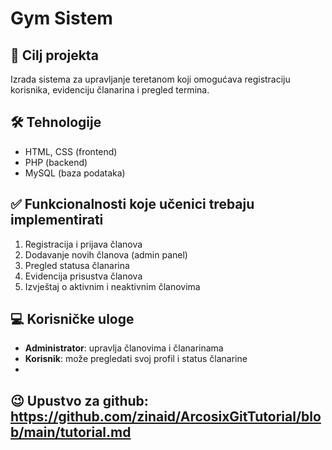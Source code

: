 # Gym Sistem

## 🎯 Cilj projekta
Izrada sistema za upravljanje teretanom koji omogućava registraciju korisnika, evidenciju članarina i pregled termina.

## 🛠️ Tehnologije
- HTML, CSS (frontend)
- PHP (backend)
- MySQL (baza podataka)

## ✅ Funkcionalnosti koje učenici trebaju implementirati
1. Registracija i prijava članova
2. Dodavanje novih članova (admin panel)
3. Pregled statusa članarina
4. Evidencija prisustva članova
5. Izvještaj o aktivnim i neaktivnim članovima

## 💻 Korisničke uloge
- **Administrator**: upravlja članovima i članarinama
- **Korisnik**: može pregledati svoj profil i status članarine
- 
## 😉 Upustvo za github: https://github.com/zinaid/ArcosixGitTutorial/blob/main/tutorial.md
